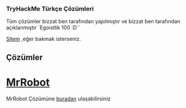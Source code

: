 ### TryHackMe Türkçe Çözümleri

Tüm çözümler bizzat ben tarafından yapılmıştır ve bizzat ben tarafından açıklanmıştır `Egoistlik 100 :D``

[Sitem]() ,eğer bakmak isterseniz.

## Çözümler

# [MrRobot](asdhah.com)

MrRobot Çözümüne [buradan](ajjj) ulaşabilirsiniz


